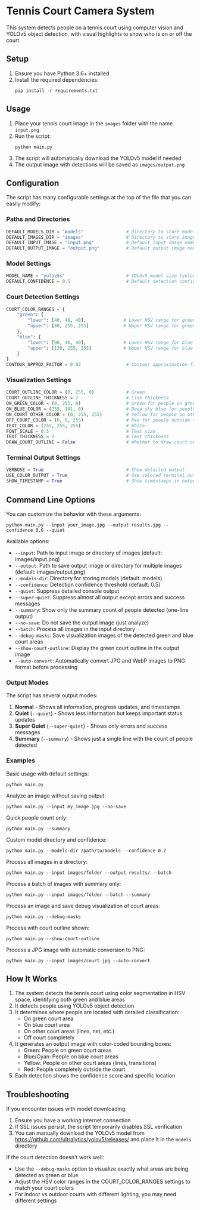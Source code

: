 # Tennis Court Camera System

This system detects people on a tennis court using computer vision and YOLOv5 object detection, with visual highlights to show who is on or off the court.

## Setup

1. Ensure you have Python 3.6+ installed
2. Install the required dependencies:
   ```
   pip install -r requirements.txt
   ```

## Usage

1. Place your tennis court image in the `images` folder with the name `input.png`
2. Run the script:
   ```
   python main.py
   ```
3. The script will automatically download the YOLOv5 model if needed
4. The output image with detections will be saved as `images/output.png`

## Configuration

The script has many configurable settings at the top of the file that you can easily modify:

### Paths and Directories
```python
DEFAULT_MODELS_DIR = "models"                # Directory to store models
DEFAULT_IMAGES_DIR = "images"                # Directory to store images
DEFAULT_INPUT_IMAGE = "input.png"            # Default input image name
DEFAULT_OUTPUT_IMAGE = "output.png"          # Default output image name
```

### Model Settings
```python
MODEL_NAME = "yolov5s"                       # YOLOv5 model size (yolov5s, yolov5m, yolov5l, etc.)
DEFAULT_CONFIDENCE = 0.5                     # Default detection confidence threshold
```

### Court Detection Settings
```python
COURT_COLOR_RANGES = {
    "green": {
        "lower": [40, 40, 40],              # Lower HSV range for green courts
        "upper": [80, 255, 255]             # Upper HSV range for green courts
    },
    "blue": {
        "lower": [90, 40, 40],              # Lower HSV range for blue courts
        "upper": [130, 255, 255]            # Upper HSV range for blue courts
    }
}
CONTOUR_APPROX_FACTOR = 0.02                 # Contour approximation factor
```

### Visualization Settings
```python
COURT_OUTLINE_COLOR = (0, 255, 0)            # Green
COURT_OUTLINE_THICKNESS = 2                  # Line thickness
ON_GREEN_COLOR = (0, 255, 0)                 # Green for people on green court
ON_BLUE_COLOR = (255, 191, 0)                # Deep sky blue for people on blue court
ON_COURT_OTHER_COLOR = (0, 255, 255)         # Yellow for people on other court areas
OFF_COURT_COLOR = (0, 0, 255)                # Red for people outside the court
TEXT_COLOR = (255, 255, 255)                 # White
FONT_SCALE = 0.5                             # Text size
TEXT_THICKNESS = 2                           # Text thickness
DRAW_COURT_OUTLINE = False                   # Whether to draw court outline (default: False)
```

### Terminal Output Settings
```python
VERBOSE = True                               # Show detailed output
USE_COLOR_OUTPUT = True                      # Use colored terminal output
SHOW_TIMESTAMP = True                        # Show timestamps in output
```

## Command Line Options

You can customize the behavior with these arguments:

```
python main.py --input your_image.jpg --output results.jpg --confidence 0.6 --quiet
```

Available options:
- `--input`: Path to input image or directory of images (default: images/input.png)
- `--output`: Path to save output image or directory for multiple images (default: images/output.png)
- `--models-dir`: Directory for storing models (default: models)
- `--confidence`: Detection confidence threshold (default: 0.5)
- `--quiet`: Suppress detailed console output
- `--super-quiet`: Suppress almost all output except errors and success messages
- `--summary`: Show only the summary count of people detected (one-line output)
- `--no-save`: Do not save the output image (just analyze)
- `--batch`: Process all images in the input directory
- `--debug-masks`: Save visualization images of the detected green and blue court areas
- `--show-court-outline`: Display the green court outline in the output image
- `--auto-convert`: Automatically convert JPG and WebP images to PNG format before processing

### Output Modes

The script has several output modes:
1. **Normal** - Shows all information, progress updates, and timestamps
2. **Quiet** (`--quiet`) - Shows less information but keeps important status updates
3. **Super Quiet** (`--super-quiet`) - Shows only errors and success messages
4. **Summary** (`--summary`) - Shows just a single line with the count of people detected

### Examples

Basic usage with default settings:
```
python main.py
```

Analyze an image without saving output:
```
python main.py --input my_image.jpg --no-save
```

Quick people count only:
```
python main.py --summary
```

Custom model directory and confidence:
```
python main.py --models-dir /path/to/models --confidence 0.7
```

Process all images in a directory:
```
python main.py --input images/folder --output results/ --batch
```

Process a batch of images with summary only:
```
python main.py --input images/folder --batch --summary
```

Process an image and save debug visualization of court areas:
```
python main.py --debug-masks
```

Process with court outline shown:
```
python main.py --show-court-outline
```

Process a JPG image with automatic conversion to PNG:
```
python main.py --input images/court.jpg --auto-convert
```

## How It Works

1. The system detects the tennis court using color segmentation in HSV space, identifying both green and blue areas
2. It detects people using YOLOv5 object detection
3. It determines where people are located with detailed classification:
   - On green court area
   - On blue court area
   - On other court areas (lines, net, etc.)
   - Off court completely
4. It generates an output image with color-coded bounding boxes:
   - Green: People on green court areas
   - Blue/Cyan: People on blue court areas
   - Yellow: People on other court areas (lines, transitions)
   - Red: People completely outside the court
5. Each detection shows the confidence score and specific location

## Troubleshooting

If you encounter issues with model downloading:
1. Ensure you have a working internet connection
2. If SSL issues persist, the script temporarily disables SSL verification
3. You can manually download the YOLOv5 model from https://github.com/ultralytics/yolov5/releases/ and place it in the `models` directory

If the court detection doesn't work well:
- Use the `--debug-masks` option to visualize exactly what areas are being detected as green or blue
- Adjust the HSV color ranges in the COURT_COLOR_RANGES settings to match your court colors
- For indoor vs outdoor courts with different lighting, you may need different settings 
